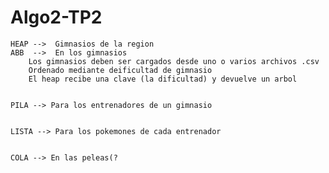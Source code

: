 # Algo2-TP2



	HEAP -->  Gimnasios de la region
	ABB  -->  En los gimnasios
		Los gimnasios deben ser cargados desde uno o varios archivos .csv
		Ordenado mediante deificultad de gimnasio
		El heap recibe una clave (la dificultad) y devuelve un arbol


	PILA --> Para los entrenadores de un gimnasio
	

	LISTA --> Para los pokemones de cada entrenador


	COLA --> En las peleas(?


